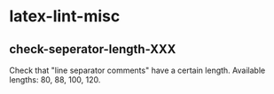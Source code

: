 # latex-lint-misc

## check-seperator-length-XXX

Check that "line separator comments" have a certain length.
Available lengths: 80, 88, 100, 120.
